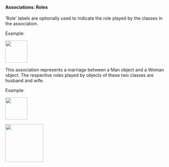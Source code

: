 <link rel="stylesheet" href="{{baseUrl}}/css/textbook.css">

<div class="website-content">

#### Associations: Roles

<div id="main">

‘Role’ labels are optionally used to indicate the role played by the classes in the association.

<tip-box>

Example:

<img src="{{baseUrl}}/uml/classDiagrams/associations/roles/images/husbandWife.png" height="70" />
<p/>

This association represents a marriage between a Man object and a Woman object. The respective roles played by objects of these two classes are husband and wife.

</tip-box>

<tip-box>

Example:

<img src="{{baseUrl}}/uml/classDiagrams/associations/roles/images/adminStudent.png" height="70" />
<p/>

</tip-box>

<img src="{{baseUrl}}/uml/classDiagrams/associations/roles/images/association.png" height="120" />
<p/>

<!-- extras ------------------------------------------------------------------------------------ -->

<panel header=":paperclip: Extras" expandable type="seamless" expanded>

  <panel header=":mortar_board: Learning Outcomes" expandable type="seamless">
    <include src="exercises.md" />
  </panel>

  <panel header=":package: Resources" expandable type="seamless">
    <include src="resources.md" />
  </panel>

</panel>

</div>
</div>
